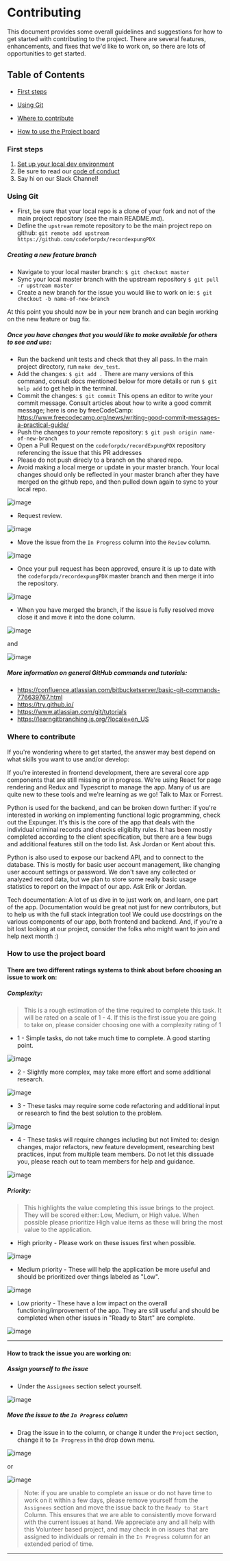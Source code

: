 # Contributing

This document provides some overall guidelines and suggestions for how to get started with contributing to the project. There are several features, enhancements, and fixes that we'd like to work on, so there are lots of opportunities to get started.

## Table of Contents
- [First steps](#first-steps)

- [Using Git](#using-git)

- [Where to contribute](#where-to-contribute)

- [How to use the Project board](#how-to-use-the-project-board)

### First steps

1. [Set up your local dev environment](README.md#installation)
2. Be sure to read our [code of conduct](http://www.codeforpdx.org/about/conduct)
3. Say hi on our Slack Channel!

### Using Git

* First, be sure that your local repo is a clone of your fork and not of the main project repository (see the main README.md).
* Define the `upstream` remote repository to be the main project repo on github:
`git remote add upstream https://github.com/codeforpdx/recordexpungPDX`

##### Creating a new feature branch

* Navigate to your local master branch: `$ git checkout master`
* Sync your local master branch with the upstream repository `$ git pull -r upstream master`
* Create a new branch for the issue you would like to work on ie: `$ git checkout -b name-of-new-branch`

At this point you should now be in your new branch and can begin working on the new feature or bug fix.

##### Once you have changes that you would like to make available for others to see and use:
* Run the backend unit tests and check that they all pass. In the main project directory, run `make dev_test`.
* Add the changes: `$ git add .` There are many versions of this command, consult docs mentioned below for more details or run `$ git help add` to get help in the terminal.
* Commit the changes: `$ git commit` This opens an editor to write your commit message. Consult articles about how to write a  good commit message; here is one by freeCodeCamp: https://www.freecodecamp.org/news/writing-good-commit-messages-a-practical-guide/
* Push the changes to *your* remote repository: `$ git push origin name-of-new-branch`
* Open a Pull Request on the `codeforpdx/recordExpungPDX` repository referencing the issue that this PR addresses
* Please do not push direcly to a branch on the shared repo.
* Avoid making a local merge or update in your master branch. Your local changes should only be reflected in your master branch after they have merged on the github repo, and then pulled down again to sync to your local repo.

![image](https://user-images.githubusercontent.com/42503418/72772548-09f10380-3bb9-11ea-9564-ec40669f39fe.png)

* Request review.


![image](https://user-images.githubusercontent.com/42503418/72772596-2f7e0d00-3bb9-11ea-863c-9cb81f449a70.png)

* Move the issue from the `In Progress` column into the `Review` column.


![image](https://user-images.githubusercontent.com/42503418/72772499-ec239e80-3bb8-11ea-8ea6-a7ac5fdd65e6.png)

* Once your pull request has been approved, ensure it is up to date with the `codeforpdx/recordexpungPDX` master branch and then merge it into the repository.


![image](https://user-images.githubusercontent.com/42503418/72772654-589e9d80-3bb9-11ea-9ef8-cadd69c836cc.png)

* When you have merged the branch, if the issue is fully resolved move close it and move it into the done column.


![image](https://user-images.githubusercontent.com/42503418/72772728-8d125980-3bb9-11ea-8364-37f076f36fc8.png)


and


![image](https://user-images.githubusercontent.com/42503418/72772744-a0bdc000-3bb9-11ea-975a-8dcb2a6a3aa5.png)


##### More information on general GitHub commands and tutorials:
* https://confluence.atlassian.com/bitbucketserver/basic-git-commands-776639767.html
* https://try.github.io/
* https://www.atlassian.com/git/tutorials
* https://learngitbranching.js.org/?locale=en_US


### Where to contribute

If you're wondering where to get started, the answer may best depend on what skills you want to use and/or develop:

If you're interested in frontend development, there are several core app components that are still missing or in progress. We're using React for page rendering and Redux and Typescript to manage the app. Many of us are quite new to these tools and we're learning as we go! Talk to Max or Forrest.

Python is used for the backend, and can be broken down further: if you're interested in working on implementing functional logic programming, check out the Expunger. It's this is the core of the app that deals with the individual criminal records and checks eligibilty rules. It has been mostly completed according to the client specification, but there are a few bugs and additional features still on the todo list. Ask Jordan or Kent about this.


Python is also used to expose our backend API, and to connect to the database. This is mostly for basic user account management, like changing user account settings or password. We don't save any collected or analyzed record data, but we plan to store some really basic usage statistics to report on the impact of our app. Ask Erik or Jordan.


Tech documentation: A lot of us dive in to just work on, and learn, one part of the app. Documentation would be great not just for new contributors, but to help us with the full stack integration too! We could use docstrings on the various components of our app, both frontend and backend. And, if you're a bit lost looking at our project, consider the folks who might want to join and help next month :)

### How to use the project board

#### There are two different ratings systems to think about before choosing an issue to work on:

##### Complexity:
> This is a rough estimation of the time required to complete this task. It will be rated on a scale of 1 - 4. If this is the first issue you are going to take on, please consider choosing one with a complexity rating of 1

* 1 - Simple tasks, do not take much time to complete. A good starting point.


![image](https://user-images.githubusercontent.com/42503418/72772081-e5e0f280-3bb7-11ea-8d29-a343cf8827e3.png)

* 2 - Slightly more complex, may take more effort and some additional research.


![image](https://user-images.githubusercontent.com/42503418/72772124-0741de80-3bb8-11ea-8762-5c7a2ea3e6c6.png)

* 3 - These tasks may require some code refactoring and additional input or research to find the best solution to the problem.


![image](https://user-images.githubusercontent.com/42503418/72772162-16289100-3bb8-11ea-9fc7-68e565c079c7.png)

* 4 - These tasks will require changes including but not limited to: design changes, major refactors, new feature development, researching best practices, input from multiple team members. Do not let this dissuade you, please reach out to team members for help and guidance.


![image](https://user-images.githubusercontent.com/42503418/72772200-25a7da00-3bb8-11ea-9ea4-288df82f49fb.png)


##### Priority:
> This highlights the value completing this issue brings to the project. They will be scored either: Low, Medium, or High value. When possible please prioritize High value items as these will bring the most value to the application.

* High priority - Please work on these issues first when possible.


![image](https://user-images.githubusercontent.com/42503418/72771933-58050780-3bb7-11ea-83b7-72b029b1d46d.png)

* Medium priority - These will help the application be more useful and should be prioritized over things labeled as "Low".


![image](https://user-images.githubusercontent.com/42503418/72771980-7c60e400-3bb7-11ea-8b8b-c877f223f940.png)

* Low priority - These have a low impact on the overall functioning/improvement of the app. They are still useful and should be completed when other issues in "Ready to Start" are complete.


![image](https://user-images.githubusercontent.com/42503418/72772027-add9af80-3bb7-11ea-8c1c-a99676a8fef0.png)


---------
#### How to track the issue you are working on:

##### Assign yourself to the issue

* Under the `Assignees` section select yourself.


![image](https://user-images.githubusercontent.com/42503418/72772304-630c6780-3bb8-11ea-88d8-cde32f5488d8.png)

##### Move the issue to the `In Progress` column

* Drag the issue in to the column, or change it under the `Project` section, change it to `In Progress` in the drop down menu.


![image](https://user-images.githubusercontent.com/42503418/72772366-8800da80-3bb8-11ea-8151-4017aedeb632.png)


or


![image](https://user-images.githubusercontent.com/42503418/72772880-17f35400-3bba-11ea-8641-c879167f592a.png)


> Note: if you are unable to complete an issue or do not have time to work on it within a few days, please remove yourself from the `Assignees` section and move the issue back to the `Ready to Start` Column. This ensures that we are able to consistently move forward with the current issues at hand. We appreciate any and all help with this Volunteer based project, and may check in on issues that are assigned to individuals or remain in the `In Progress` column for an extended period of time.

---
